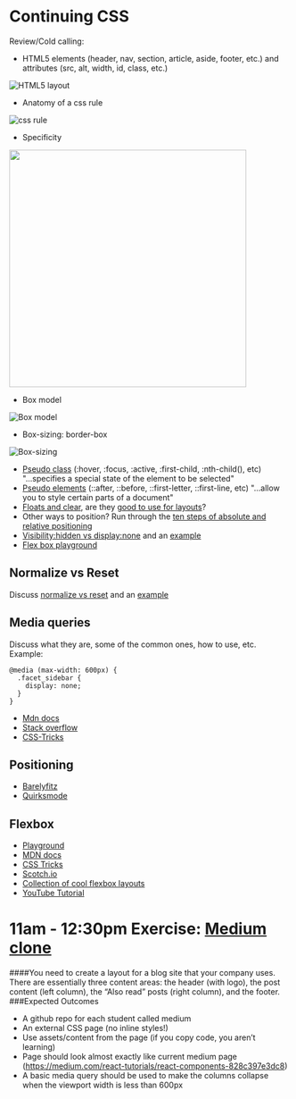 # Continuing CSS

Review/Cold calling:

- HTML5 elements (header, nav, section, article, aside, footer, etc.) and attributes (src, alt, width, id, class, etc.)

![HTML5 layout](http://www.w3schools.com/html/img_sem_elements.gif)

- Anatomy of a css rule

![css rule](http://www.w3schools.com/css/selector.gif)

- Specificity

<img src="https://3oil7x2swx3d30yjgq23wmyu-wpengine.netdna-ssl.com/wp-content/uploads/2015/05/specificity1.png" width="425px">

- Box model

![Box model](https://encrypted-tbn1.gstatic.com/images?q=tbn:ANd9GcQX1kvmTsfO6QJuWZwpnXUjyhNCW1SJDXDsnjsw7cFMYRuJVwb1)

- Box-sizing: border-box

![Box-sizing](http://bcfedigitalmedia.com/wordpress/wp-content/uploads/2015/11/box-sizing-property.jpg)

- [Pseudo class](https://developer.mozilla.org/en-US/docs/Web/CSS/pseudo-classes) (:hover, :focus, :active, :first-child, :nth-child(), etc)
"...specifies a special state of the element to be selected"
- [Pseudo elements](https://developer.mozilla.org/en-US/docs/Web/CSS/Pseudo-elements) (::after, ::before, ::first-letter, ::first-line, etc)
"...allow you to style certain parts of a document"
- [Floats and clear](https://css-tricks.com/all-about-floats/), are they [good to use for layouts](http://stackoverflow.com/questions/9776840/are-floats-bad-what-should-be-used-in-its-place)?
- Other ways to position? Run through the [ten steps of absolute and relative positioning](http://www.barelyfitz.com/screencast/html-training/css/positioning/)
- [Visibility:hidden vs display:none](http://stackoverflow.com/questions/133051/what-is-the-difference-between-visibilityhidden-and-displaynone) and an [example](http://codepen.io/nax3t/pen/bEOOPK)
- [Flex box playground](http://demo.agektmr.com/flexbox/)

## Normalize vs Reset
Discuss [normalize vs reset](http://stackoverflow.com/questions/6887336/what-is-the-difference-between-normalize-css-and-reset-css) and an [example](http://codepen.io/zachwolf/details/bdZMZj)

## Media queries
Discuss what they are, some of the common ones, how to use, etc.
Example:
```
@media (max-width: 600px) {
  .facet_sidebar {
    display: none;
  }
}
 ```
 
- [Mdn docs](https://developer.mozilla.org/en-US/docs/Web/CSS/Media_Queries/Using_media_queries)
- [Stack overflow](http://stackoverflow.com/questions/16647380/max-width-vs-min-width)
- [CSS-Tricks](https://css-tricks.com/snippets/css/media-queries-for-standard-devices/)

## Positioning
- [Barelyfitz](http://www.barelyfitz.com/screencast/html-training/css/positioning/)
- [Quirksmode](http://quirksmode.org/css/css2/position.html)

## Flexbox
- [Playground](http://demo.agektmr.com/flexbox/)
- [MDN docs](https://developer.mozilla.org/en-US/docs/Web/CSS/CSS_Flexible_Box_Layout/Using_CSS_flexible_boxes)
- [CSS Tricks](https://css-tricks.com/snippets/css/a-guide-to-flexbox/)
- [Scotch.io](https://scotch.io/tutorials/a-visual-guide-to-css3-flexbox-properties)
- [Collection of cool flexbox layouts](http://codepen.io/collection/KegmA/)
- [YouTube Tutorial](https://www.youtube.com/watch?v=G7EIAgfkhmg)

# 11am - 12:30pm Exercise: [Medium clone](https://medium.com/react-tutorials/react-components-828c397e3dc8#.hfq63kllb)
####You need to create a layout for a blog site that your company uses. There are essentially three content areas: the header (with logo), the post content (left column), the “Also read” posts (right column), and the footer.
###Expected Outcomes
- A github repo for each student called medium
- An external CSS page (no inline styles!)
- Use assets/content from the page (if you copy code, you aren’t learning)
- Page should look almost exactly like current medium page (https://medium.com/react-tutorials/react-components-828c397e3dc8)
- A basic media query should be used to make the columns collapse when the viewport width is less than 600px


